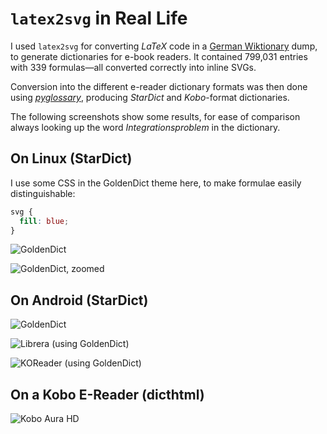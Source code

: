 # `latex2svg` in Real Life

I used `latex2svg` for converting _LaTeX_ code in a [German Wiktionary](https://de.wiktionary.org/) dump,
to generate dictionaries for e-book readers. It contained 799,031 entries
with 339 formulas—all converted correctly into inline SVGs.

Conversion into the different e-reader dictionary formats was then done
using [_pyglossary_](https://github.com/ilius/pyglossary), producing _StarDict_ and _Kobo_-format dictionaries.

The following screenshots show some results, for ease of comparison always
looking up the word _Integrationsproblem_ in the dictionary.


## On Linux (StarDict)

I use some CSS in the GoldenDict theme here, to make formulae easily distinguishable:

```css
svg {
  fill: blue;
}
```

![GoldenDict](linux-goldendict.png)

![GoldenDict, zoomed](linux-goldendict-zoomed.png)

## On Android (StarDict)

![GoldenDict](android-goldendict.png)

![Librera (using GoldenDict)](android-librera-goldendict.png)

![KOReader (using GoldenDict)](android-koreader-goldendict.png)

## On a Kobo E-Reader (dicthtml)

![Kobo Aura HD](kobo.png)
